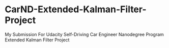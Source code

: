 # CarND-Extended-Kalman-Filter-Project
My Submission For Udacity Self-Driving Car Engineer Nanodegree Program Extended Kalman Filter Project
